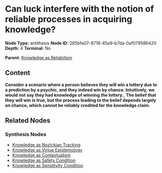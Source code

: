 # Can luck interfere with the notion of reliable processes in acquiring knowledge?

**Node Type:** antithesis
**Node ID:** 285bfa07-8718-45a9-b7da-0af079586420
**Depth:** 4
**Terminal:** No

**Parent:** [Knowledge as Reliabilism](knowledge-as-reliabilism-synthesis-d3ab75a8-6369-425a-b0ec-8e6afad336cc.md)

## Content

**Consider a scenario where a person believes they will win a lottery due to a prediction by a psychic, and they indeed win by chance. Intuitively, we would not say they had knowledge of winning the lottery.**, **The belief that they will win is true, but the process leading to the belief depends largely on chance, which cannot be reliably credited for the knowledge claim.**

## Related Nodes

### Synthesis Nodes

- [Knowledge as Nozickian Tracking](knowledge-as-nozickian-tracking-synthesis-c1d383ed-9f62-4754-abb7-37fc977c951f.md)
- [Knowledge as Virtue Epistemology](knowledge-as-virtue-epistemology-synthesis-cb157a95-b83b-4c45-bd60-ef49df45e1ed.md)
- [Knowledge as Contextualism](knowledge-as-contextualism-synthesis-553bc7b3-76f8-476a-b805-95def1a88cb8.md)
- [Knowledge as Safety Condition](knowledge-as-safety-condition-synthesis-8c56904a-2bfb-477a-a561-c9b281c319a2.md)
- [Knowledge as Sensitivity Condition](knowledge-as-sensitivity-condition-synthesis-20d65e44-0159-4aaf-a9c3-a447cc7bce05.md)
